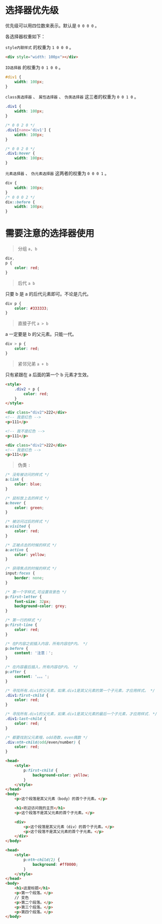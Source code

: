 # 选择器优先级

优先级可以用四位数来表示。默认是 `0 0 0 0` 。

各选择器权重如下：

`style内联样式` 的权重为 `1 0 0 0` 。

```html
<div style="width: 100px"></div>
```

`ID选择器` 的权重为 `0 1 0 0` 。

```css
#div1 {
    width: 100px;
}
```

`class类选择器` 、 `属性选择器` 、 `伪类选择器` 这三者的权重为 `0 0 1 0` 。

```css
.div1 {
    width: 100px;
}

/* 0 0 2 0 */
.div1[name='div1'] {
    width: 100px;
}

/* 0 0 2 0 */
.div1:hover {
    width: 100px;
}
```

`元素选择器` 、 `伪元素选择器` 这两者的权重为 `0 0 0 1` 。

```css
div {
    width: 100px;
}
/* 0 0 0 2 */
div::before {
    width: 100px;
}
```

# 需要注意的选择器使用

> 分组 `a, b`

```css
div,
p {
    color: red;
}
```

> 后代 `a b`

只要 b 是 a 的后代元素即可。不论是几代。

```css
div p {
    color: #333333;
}
```

> 直接子代 `a > b`

a 一定要是 b 的父元素。只能一代。

```css
div > p {
    color: red;
}
```

> 紧邻兄弟 `a + b`

只有紧跟在 a 后面的第一个 b 元素才生效。

```html
<style>
    .div2 + p {
        color: red;
    }
</style>

<div class="div2">222</div>
<!-- 我是红色 -->
<p>111</p>

<!-- 我不是红色 -->
<p>111</p>

<div class="div2">222</div>
<!-- 我是红色 -->
<p>111</p>
```

> 伪类 `:`

```css
/* 没有被访问的样式 */
a:link {
    color: blue;
}

/* 鼠标放上去的样式 */
a:hover {
    color: green;
}

/* 被访问过后的样式 */
a:visited {
    color: red;
}

/* 正被点击的时候的样式 */
a:active {
    color: yellow;
}

/* 获得焦点的时候的样式 */
input:focus {
    border: none;
}

/* 第一个字样式,可设置背景色 */
p:first-letter {
    font-size: 32px;
    background-color: grey;
}

/* 第一行的样式 */
p:first-line {
    color: red;
}

/* 在P内容之前插入内容，所有内容在P内。 */
p:before {
    content: '注意：';
}

/* 在内容最后插入，所有内容在P内。 */
p:after {
    content: '。。。';
}

/* 寻找所有.div1的父元素，如果.div1是其父元素的第一个子元素，才应用样式。 */
.div1:first-child {
    color: red;
}

/* 寻找所有.div1的父元素，如果.div1是其父元素的最后一个子元素，才应用样式. */
.div1:last-child {
    color: red;
}

/* 都要找到父元素哦，odd奇数，even偶数 */
.div:nth-child(odd/even/number) {
    color: red;
}
```

```html
<head>
    <style>
        p:first-child {
            background-color: yellow;
        }
    </style>
</head>
<body>
    <p>这个段落是其父元素（body）的首个子元素。</p>

    <h1>欢迎访问我的主页</h1>
    <p>这个段落不是其父元素的首个子元素。</p>

    <div>
        <p>这个段落是其父元素（div）的首个子元素。</p>
        <p>这个段落不是其父元素的首个子元素。</p>
    </div>
</body>
```

```html
<head>
    <style>
        p:nth-child(2) {
            background: #ff0000;
        }
    </style>
</head>
<body>
    <h1>这是标题</h1>
    <p>第一个段落。</p>
    // 变色
    <p>第二个段落。</p>
    <p>第三个段落。</p>
    <p>第四个段落。</p>
</body>
```
